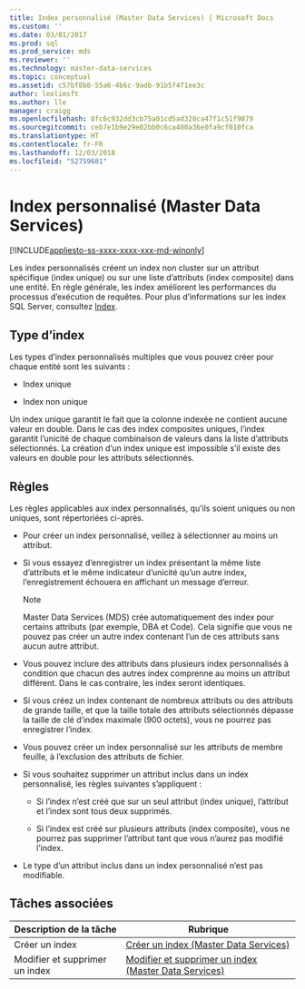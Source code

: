 ```yaml
---
title: Index personnalisé (Master Data Services) | Microsoft Docs
ms.custom: ''
ms.date: 03/01/2017
ms.prod: sql
ms.prod_service: mds
ms.reviewer: ''
ms.technology: master-data-services
ms.topic: conceptual
ms.assetid: c57bf8b8-55a6-4b6c-9adb-91b5f4f1ee3c
author: leolimsft
ms.author: lle
manager: craigg
ms.openlocfilehash: 8fc6c932dd3cb75a01cd5ad328ca47f1c51f9879
ms.sourcegitcommit: ceb7e1b9e29e02bb0c6ca400a36e0fa9cf010fca
ms.translationtype: HT
ms.contentlocale: fr-FR
ms.lasthandoff: 12/03/2018
ms.locfileid: "52759681"
---
```

# <a name="custom-index-master-data-services"></a>Index personnalisé (Master Data Services)

[!INCLUDE[appliesto-ss-xxxx-xxxx-xxx-md-winonly](../includes/appliesto-ss-xxxx-xxxx-xxx-md-winonly.md)]

  Les index personnalisés créent un index non cluster sur un attribut spécifique (index unique) ou sur une liste d’attributs (index composite) dans une entité. En règle générale, les index améliorent les performances du processus d’exécution de requêtes. Pour plus d’informations sur les index SQL Server, consultez [Index](../relational-databases/indexes/indexes.md).  
  
## <a name="type-of-indexes"></a>Type d’index  
 Les types d’index personnalisés multiples que vous pouvez créer pour chaque entité sont les suivants :  
  
-   Index unique  
  
-   Index non unique  
  
 Un index unique garantit le fait que la colonne indexée ne contient aucune valeur en double. Dans le cas des index composites uniques, l’index garantit l’unicité de chaque combinaison de valeurs dans la liste d’attributs sélectionnés. La création d’un index unique est impossible s’il existe des valeurs en double pour les attributs sélectionnés.  
  
## <a name="rules"></a>Règles  
 Les règles applicables aux index personnalisés, qu’ils soient uniques ou non uniques, sont répertoriées ci-après.  
  
-   Pour créer un index personnalisé, veillez à sélectionner au moins un attribut.  
  
-   Si vous essayez d’enregistrer un index présentant la même liste d’attributs et le même indicateur d’unicité qu’un autre index, l’enregistrement échouera en affichant un message d’erreur.  
  
    > [!NOTE]  
    >  Master Data Services (MDS) crée automatiquement des index pour certains attributs (par exemple, DBA et Code). Cela signifie que vous ne pouvez pas créer un autre index contenant l’un de ces attributs sans aucun autre attribut.  
  
-   Vous pouvez inclure des attributs dans plusieurs index personnalisés à condition que chacun des autres index comprenne au moins un attribut différent. Dans le cas contraire, les index seront identiques.  
  
-   Si vous créez un index contenant de nombreux attributs ou des attributs de grande taille, et que la taille totale des attributs sélectionnés dépasse la taille de clé d’index maximale (900 octets), vous ne pourrez pas enregistrer l’index.  
  
-   Vous pouvez créer un index personnalisé sur les attributs de membre feuille, à l’exclusion des attributs de fichier.  
  
-   Si vous souhaitez supprimer un attribut inclus dans un index personnalisé, les règles suivantes s’appliquent :  
  
    -   Si l’index n’est créé que sur un seul attribut (index unique), l’attribut et l’index sont tous deux supprimés.  
  
    -   Si l’index est créé sur plusieurs attributs (index composite), vous ne pourrez pas supprimer l’attribut tant que vous n’aurez pas modifié l’index.  
  
-   Le type d’un attribut inclus dans un index personnalisé n’est pas modifiable.  
  
## <a name="related-tasks"></a>Tâches associées  
  
|Description de la tâche|Rubrique|  
|----------------------|-----------|  
|Créer un index|[Créer un index &#40;Master Data Services&#41;](../master-data-services/create-an-index-master-data-services.md)|  
|Modifier et supprimer un index|[Modifier et supprimer un index &#40;Master Data Services&#41;](../master-data-services/edit-and-delete-an-index-master-data-services.md)|  
  
  
